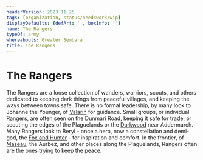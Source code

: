 ```yaml
---
headerVersion: 2023.11.25
tags: [organization, status/needswork/wip]
displayDefaults: {defArt: '', boxInfo: ''}
name: The Rangers
typeOf: army
whereabouts: Greater Sembara
title: The Rangers
---
```

# The Rangers



The Rangers are a loose collection of wanders, warriors, scouts, and others dedicated to keeping dark things from peaceful villages, and keeping the ways between towns safe. There is no formal leadership, by many look to Johanne the Younger, of [Valarin](<../gazetteer/greater-sembara/duchy-of-maseau/valarin.md>) for guidance. Small groups, or individual Rangers, are often seen on the Dunmari Road, keeping it safe for trade, or scouting the edges of the Plaguelands or the [Darkwood](<../gazetteer/greater-sembara/addermarch/darkwood.md>) near Addermarch. Many Rangers look to Beryl - once a hero, now a constellation and demi-god, the [Fox and Hunter](<../cosmology/gods/incorporeal-gods/fox-and-hunter.md>) - for inspiration and comfort. In the frontier, of [Maseau](<../gazetteer/greater-sembara/duchy-of-maseau/duchy-of-maseau.md>), the Aurbez, and other places along the Plaguelands, Rangers often are the ones trying to keep the peace. 






